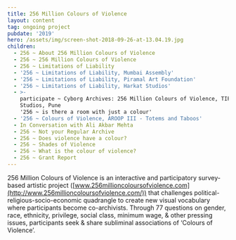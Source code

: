 ```yaml
---
title: 256 Million Colours of Violence
layout: content
tag: ongoing project
pubdate: '2019'
hero: /assets/img/screen-shot-2018-09-26-at-13.04.19.jpg
children:
  - 256 ~ About 256 Million Colours of Violence
  - 256 ~ 256 Million Colours of Violence
  - 256 ~ Limitations of Liability
  - '256 ~ Limitations of Liability, Mumbai Assembly'
  - '256 ~ Limitations of Liability, Piramal Art Foundation'
  - '256 ~ Limitations of Liability, Harkat Studios'
  - >-
    participate ~ Cyborg Archives: 256 Million Colours of Violence, TIFA Working
    Studios, Pune
    '256 ~ is there a room with just a colour'
  - '256 ~ Colours of Violence, AROOP III - Totems and Taboos'
  - In Conversation with Ali Akbar Mehta
  - 256 ~ Not your Regular Archive
  - 256 ~ Does violence have a colour?
  - 256 ~ Shades of Violence
  - 256 ~ What is the colour of violence?
  - 256 ~ Grant Report
---
```

256 Million Colours of Violence is an interactive and participatory survey-based artistic project ([www.256millioncoloursofviolence.com](http://www.256millioncoloursofviolence.com/)) that challenges political-religious-socio-economic quadrangle to create new visual vocabulary where participants become co-archivists. Through 77 questions on gender, race, ethnicity, privilege, social class, minimum wage, & other pressing issues, participants seek & share subliminal associations of ‘Colours of Violence’.
